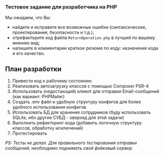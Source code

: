 ### Тестовое задание для разработчика на PHP
Мы ожидаем, что Вы:
* найдете и исправите все возможные ошибки (синтаксические, проектирования, безопасности и т.д.);
* отрефакторите код файла `ReturnOperation.php` в лучший по вашему мнению вид;
* напишите в комментарии краткое резюме по коду: назначение кода и его качество.


## План разработки
1. Привести код к рабочему состоянию
2. Реализовать автозагрузку классов с помощью Composer PSR-4
3. Использовать (недостающий) клиент для отправки Email-сообщений (как вариант: PHPMailer)
4. Создать .env файл и удобную структуру конфигов для более удобного использования конфигов
5. Использовать БД для хранения сотрудников (буду использовать SQLite, ибо другие СУБД - оверхед для этой задачи)
6. Выполнить рефакторинг кода (добавить логичную структуру классов, обработку исключений)
7. Протестировать

_PS: Тесты не делал. Для правильного тестирования отправки сообщений, необходимо поднимать свой фейковый сервер._
